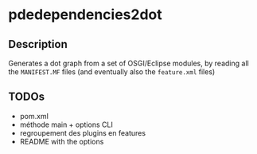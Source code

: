 # pdedependencies2dot

## Description

Generates a dot graph from a set of OSGI/Eclipse modules, by reading all the `MANIFEST.MF` files (and eventually also the `feature.xml` files)

## TODOs

- pom.xml
- méthode main + options CLI
- regroupement des plugins en features
- README with the options
